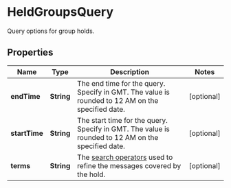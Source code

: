 

# HeldGroupsQuery

Query options for group holds.

## Properties

| Name | Type | Description | Notes |
|------------ | ------------- | ------------- | -------------|
|**endTime** | **String** | The end time for the query. Specify in GMT. The value is rounded to 12 AM on the specified date. |  [optional] |
|**startTime** | **String** | The start time for the query. Specify in GMT. The value is rounded to 12 AM on the specified date. |  [optional] |
|**terms** | **String** | The [search operators](https://support.google.com/vault/answer/2474474) used to refine the messages covered by the hold. |  [optional] |



